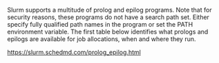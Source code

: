 Slurm supports a multitude of prolog and epilog programs. Note that for security reasons, these programs do not have a search path set. Either specify fully qualified path names in the program or set the PATH environment variable. The first table below identifies what prologs and epilogs are available for job allocations, when and where they run.

https://slurm.schedmd.com/prolog_epilog.html